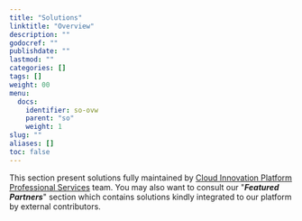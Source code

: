 ```yaml
---
title: "Solutions"
linktitle: "Overview"
description: ""
godocref: ""
publishdate: ""
lastmod: ""
categories: []
tags: []
weight: 00
menu:
  docs:
    identifier: so-ovw
    parent: "so"
    weight: 1
slug: ""
aliases: []
toc: false
---
```


This section present solutions fully maintained by [Cloud Innovation Platform Professional Services](https://github.com/orgs/societe-generale/teams/cip-ps/) team. You may also want to consult our "***Featured Partners***" section which contains solutions kindly integrated to our platform by external contributors.
